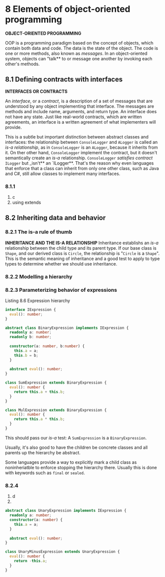 # 8 Elements of object-oriented programming

**OBJECT-ORIENTED PROGRAMMING**

OOP is a programming paradigm based on the concept of objects, which contain both data and code. The data is the state of the object. The code is one or more methods, also known as _messages_. In an object-oriented system, objects can "talk** to or message one another by invoking each other's methods.

## 8.1 Defining contracts with interfaces

**INTERFACES OR CONTRACTS**

An _interface_, or a _contract_, is a description of a set of messages that are understood by any object implementing that interface. The messages are methods and include name, arguments, and return type. An interface does not have any state. Just like real-world contracts, which are written agreements, an interface is a written agreement of what implementers will provide.

This is a subtle but important distinction between abstract classes and interfaces: the relationship between `ConsoleLogger` and `ALogger` is called an _is-a relationship_, as in `ConsoleLogger` is an `ALogger`, because it inherits from it. On ther other hand, `ConsoleLogger` implement the contract, but it doesn't semantically create an _is-a_ relationship. `ConsoleLogger` _satisfies contract_ `ILogger` but _isn't** an `ILogger**. That's the reason why even languages that enforce that a class can inherit from only one other class, such as Java and C#, still allow classes to implement many interfaces. 

### 8.1.1

1. c
2. using extends 

## 8.2 Inheriting data and behavior

### 8.2.1 The is-a rule of thumb

**INHERITANCE AND THE IS-A RELATIONSHIP** Inheritance establishs an _is-a_ relationship between the child type and its parent type. If our base class is `Shape`, and our derived class is `Circle`, the relationship is "`Circle` is a `Shape`". This is the semantic meaning of inheritance and a good test to apply to type types to determine whether we should use inheritance.

### 8.2.2 Modelling a hierarchy

### 8.2.3 Parameterizing behavior of expressions

Listing 8.6 Expression hierarchy

```typescript
interface IExpression {
  eval(): number;
}

abstract class BinaryExpression implements IExpression {
  readonly a: number;
  readonly b: number;
  
  constructor(a: number, b:number) {
    this.a = a;
    this.b = b;
  }
  
  abstract eval(): number;
}

class SumExpression extends BinaryExpression {
  eval(): number {
    return this.a + this.b;
  }
}

class MulExpression extends BinaryExpression {
  eval(): number {
    return this.a * this.b;
  }
}
```

This should pass our _is-a_ test: A `SumExpression` is a `BinaryExpression`.

Usually, it's also good to have the children be concrete classes and all parents up the hierarchy be abstract.

Some languages provide a way to explicitly mark a child class as noninheriatble to enforce stopping the hierarchy there. Usually this is done with keywords such as `final` or `sealed`.

### 8.2.4

1. d
2. 

```typescript
abstract class UnaryExpression implements IExpression {
  readonly a: number;
  constructor(a: number) {
    this.a = a;
  }
  
  abstract eval(): number;
}

class UnaryMinusExpression extends UnaryExpression {
  eval(): number {
    return -this.a;
  }
}
```


